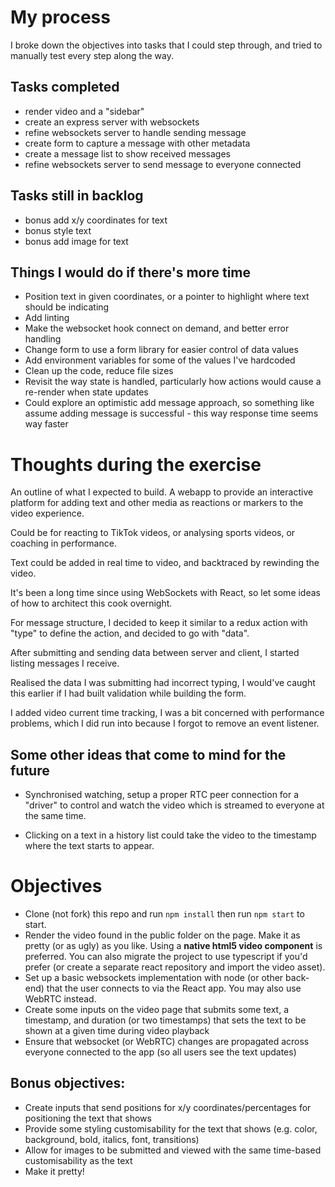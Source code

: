 # My process

I broke down the objectives into tasks that I could step through, and tried to manually test every step along the way.

## Tasks completed

- render video and a "sidebar"
- create an express server with websockets
- refine websockets server to handle sending message
- create form to capture a message with other metadata
- create a message list to show received messages
- refine websockets server to send message to everyone connected

## Tasks still in backlog

- bonus add x/y coordinates for text
- bonus style text
- bonus add image for text


## Things I would do if there's more time

- Position text in given coordinates, or a pointer to highlight where text should be indicating
- Add linting
- Make the websocket hook connect on demand, and better error handling
- Change form to use a form library for easier control of data values
- Add environment variables for some of the values I've hardcoded
- Clean up the code, reduce file sizes
- Revisit the way state is handled, particularly how actions would cause a re-render when state updates
- Could explore an optimistic add message approach, so something like assume adding message is successful - this way response time seems way faster


# Thoughts during the exercise

An outline of what I expected to build. A webapp to provide an interactive platform for adding text and other media as reactions or markers to the video experience.

Could be for reacting to TikTok videos, or analysing sports videos, or coaching in performance.

Text could be added in real time to video, and backtraced by rewinding the video.

It's been a long time since using WebSockets with React, so let some ideas of how to architect this cook overnight.

For message structure, I decided to keep it similar to a redux action with "type" to define the action, and decided to go with "data".

After submitting and sending data between server and client, I started listing messages I receive.

Realised the data I was submitting had incorrect typing, I would've caught this earlier if I had built validation while building the form.

I added video current time tracking, I was a bit concerned with performance problems, which I did run into because I forgot to remove an event listener.


## Some other ideas that come to mind for the future

- Synchronised watching, setup a proper RTC peer connection for a "driver" to control and watch the video which is streamed to everyone at the same time.

- Clicking on a text in a history list could take the video to the timestamp where the text starts to appear.


# Objectives

- Clone (not fork) this repo and run `npm install` then run `npm start` to start.
- Render the video found in the public folder on the page. Make it as pretty (or as ugly) as you like. Using a **native html5 video component** is preferred. You can also migrate the project to use typescript if you'd prefer (or create a separate react repository and import the video asset).
- Set up a basic websockets implementation with node (or other back-end) that the user connects to via the React app. You may also use WebRTC instead.
- Create some inputs on the video page that submits some text, a timestamp, and duration (or two timestamps) that sets the text to be shown at a given time during video playback
- Ensure that websocket (or WebRTC) changes are propagated across everyone connected to the app (so all users see the text updates)

## Bonus objectives:
- Create inputs that send positions for x/y coordinates/percentages for positioning the text that shows
- Provide some styling customisability for the text that shows (e.g. color, background, bold, italics, font, transitions)
- Allow for images to be submitted and viewed with the same time-based customisability as the text
- Make it pretty!

